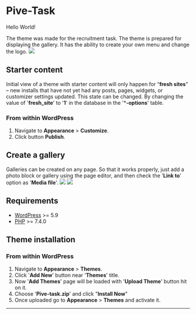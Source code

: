 # Pive-Task

Hello World!

The theme was made for the recruitment task.  The theme is prepared for displaying the gallery. It has the ability to create your own menu and change the logo.
![](https://i.imgur.com/eiD7RE6.png)

## Starter content
Initial view of a theme with starter content will only happen for “**fresh sites**” – new installs that have not yet had any posts, pages, widgets, or customizer settings updated. This state can be changed. By changing the value of '**fresh_site**' to '**1**' in the database in the '***-options**' table.
### From within WordPress ###
1. Navigate to **Appearance** > **Customize**.
2. Click button **Publish**.

## Create a gallery

Galleries can be created on any page. So that it works properly, just add a photo block or gallery using the page editor, and then check the '**Link to**' option as '**Media file**'.
![](https://i.imgur.com/IIC8hf1.png)
![](https://i.imgur.com/G8yGOiA.png)

## Requirements

- [WordPress](https://wordpress.org/) >= 5.9
- [PHP](https://secure.php.net/manual/en/install.php) >= 7.4.0

## Theme installation

### From within WordPress ###
1. Navigate to **Appearance** > **Themes**.
2. Click '**Add New**' button near '**Themes**' title.
3. Now '**Add Themes**' page will be loaded with '**Upload Theme**' button hit on it.
4. Choose '**Pive-task.zip**' and click "**Install Now**"
5. Once uploaded go to **Appearance** > **Themes** and activate it.
------------